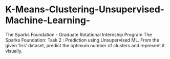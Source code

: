 # K-Means-Clustering-Unsupervised-Machine-Learning-
The Sparks Foundation - Graduate Rotational Internship Program The Sparks Foundation: Task 2 : Prediction using Unsupervised ML. From the given ‘Iris’ dataset, predict the optimum number of clusters and represent it visually.
